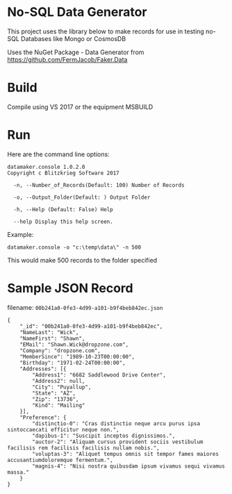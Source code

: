 # No-SQL Data Generator

This project uses the library below to make records for use in testing no-SQL Databases like Mongo or CosmosDB

Uses the NuGet Package - Data Generator from https://github.com/FermJacob/Faker.Data

# Build

Compile using VS 2017 or the equipment MSBUILD

# Run

Here are the command line options:

    datamaker.console 1.0.2.0
    Copyright c Blitzkrieg Software 2017
    
      -n, --Number_of_Records(Default: 100) Number of Records
    
      -o, --Output_Folder(Default: ) Output Folder
    
      -h, --Help (Default: False) Help
    
      --help Display this help screen.

Example:

    datamaker.console -o "c:\temp\data\" -n 500

This would make 500 records to the folder specified

# Sample JSON Record

filename: `00b241a0-0fe3-4d99-a101-b9f4beb842ec.json`

    {
    	"_id": "00b241a0-0fe3-4d99-a101-b9f4beb842ec",
    	"NameLast": "Wick",
    	"NameFirst": "Shawn",
    	"EMail": "Shawn.Wick@dropzone.com",
    	"Company": "dropzone.com",
    	"MemberSince": "1989-10-23T00:00:00",
    	"Birthday": "1971-02-24T00:00:00",
    	"Addresses": [{
    		"Address1": "6682 Saddlewood Drive Center",
    		"Address2": null,
    		"City": "Puyallup",
    		"State": "AZ",
    		"Zip": "13736",
    		"Kind": "Mailing"
    	}],
    	"Preference": {
    		"distinctio-0": "Cras distinctio neque arcu purus ipsa sintoccaecati efficitur neque non.",
    		"dapibus-1": "Suscipit inceptos dignissimos.",
    		"auctor-2": "Aliquam cursus provident sociis vestibulum facilisis rem facilisis facilisis nullam nobis.",
    		"voluptas-3": "Aliquet tempus omnis sit tempor fames maiores accusantiumdoloremque fermentum.",
    		"magnis-4": "Nisi nostra quibusdam ipsum vivamus sequi vivamus massa."
    	}
    }